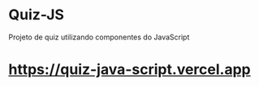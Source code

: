 # Quiz-JS
Projeto de quiz utilizando componentes do JavaScript 
# https://quiz-java-script.vercel.app

